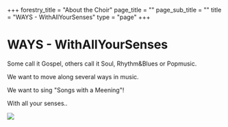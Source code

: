 +++
forestry_title = "About the Choir"
page_title = ""
page_sub_title = ""
title = "WAYS - WithAllYourSenses"
type = "page"
+++
# WAYS - WithAllYourSenses

Some call it Gospel, others call it Soul, Rhythm&Blues or Popmusic.

We want to move along several ways in music.

We want to sing "Songs with a Meening"!

With all your senses..

![](https://res.cloudinary.com/ways-choir/image/upload/v1555003937/WAYS-alle-20190223b.jpg)
